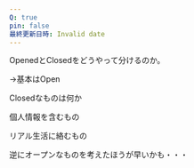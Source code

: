 ```yaml
---
Q: true
pin: false
最終更新日時: Invalid date
---
```

  

OpenedとClosedをどうやって分けるのか。

→基本はOpen

Closedなものは何か

  

個人情報を含むもの

リアル生活に絡むもの

  

逆にオープンなものを考えたほうが早いかも・・・